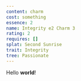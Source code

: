 ```yaml
---
content: charm
cost: something
essence: 2
name: Integrity e2 Charm 3
rating: 2
requires: []
splat: Second Sunrise
trait: Integrity
tree: Passionate
---
```


Hello **world**!
